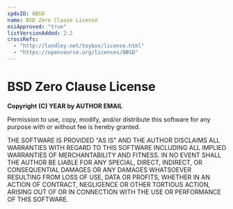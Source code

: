 ```yaml
---
spdxID: 0BSD
name: BSD Zero Clause License
osiApproved: "true"
listVersionAdded: 2.2
crossRefs: 
  - "http://landley.net/toybox/license.html"
  - "https://opensource.org/licenses/0BSD"
---
```


# BSD Zero Clause License

**Copyright (C) YEAR by AUTHOR EMAIL**

Permission to use, copy, modify, and/or distribute this software for any purpose with or without fee is hereby granted.

THE SOFTWARE IS PROVIDED "AS IS" AND THE AUTHOR DISCLAIMS ALL WARRANTIES WITH REGARD TO THIS SOFTWARE INCLUDING ALL IMPLIED WARRANTIES OF MERCHANTABILITY AND FITNESS. IN NO EVENT SHALL THE AUTHOR BE LIABLE FOR ANY SPECIAL, DIRECT, INDIRECT, OR CONSEQUENTIAL DAMAGES OR ANY DAMAGES WHATSOEVER RESULTING FROM LOSS OF USE, DATA OR PROFITS, WHETHER IN AN ACTION OF CONTRACT, NEGLIGENCE OR OTHER TORTIOUS ACTION, ARISING OUT OF OR IN CONNECTION WITH THE USE OR PERFORMANCE OF THIS SOFTWARE.
